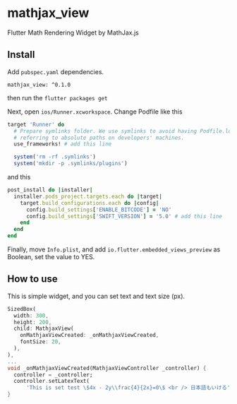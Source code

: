 # mathjax_view

Flutter Math Rendering Widget by MathJax.js

## Install

Add `pubspec.yaml` dependencies.

```
mathjax_view: ^0.1.0
```

then run the `flutter packages get`

Next, open `ios/Runner.xcworkspace`.
Change Podfile like this

```ruby
target 'Runner' do
  # Prepare symlinks folder. We use symlinks to avoid having Podfile.lock
  # referring to absolute paths on developers' machines.
  use_frameworks! # add this line

  system('rm -rf .symlinks')
  system('mkdir -p .symlinks/plugins')
```

and this

```ruby
post_install do |installer|
  installer.pods_project.targets.each do |target|
    target.build_configurations.each do |config|
      config.build_settings['ENABLE_BITCODE'] = 'NO'
      config.build_settings['SWIFT_VERSION'] = '5.0' # add this line
    end
  end
end
```

Finally, move `Info.plist`, and add `io.flutter.embedded_views_preview` as Boolean, set the value to YES.

## How to use

This is simple widget, and you can set text and text size (px).

```dart
SizedBox(
  width: 300,
  height: 200,
  child: MathjaxView(
    onMathjaxViewCreated: _onMathjaxViewCreated,
    fontSize: 20,
  ),
),
...
void _onMathjaxViewCreated(MathjaxViewController _controller) {
  controller = _controller;
  controller.setLatexText(
      'This is set test \$4x - 2y\\frac{4}{2x}=0\$ <br /> 日本語もいける');
}
```
